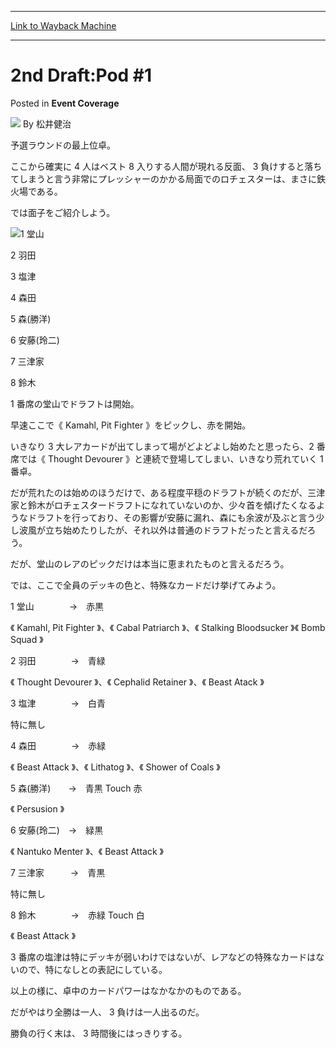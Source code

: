 
---
[Link to Wayback Machine](https://web.archive.org/web/20171124034246/https://magic.wizards.com/en/articles/archive/event-coverage/2nd-draftpod-1-2000-01-01-0)

[_metadata_:author]:- "松井健治"
[_metadata_:description]:- "予選ラウンドの最上位卓。 ここから確実に 4 人はベスト 8 入りする人間が現れる反面、 3 負けすると落ちてしまうと言う非常にプレッシャーのかかる局面でのロチェスターは、まさに鉄火場である。 では面子をご紹介しよう。 1 堂山　　　　 2 羽田　　　　 3 塩津　　　　 4 森田　　　　 5 森(勝洋)　　 6 安藤(玲二)　 7 三津家　　　 8 鈴木　　　　"
[_metadata_:generator]:- "Drupal 7 (http://drupal.org)"
[_metadata_:node]:- "749641"
[_metadata_:publish_date]:- "2000-01-01"
[_metadata_:source]:- "div-main-content"
[_metadata_:title]:- "2nd Draft:Pod #1"
[_metadata_:wayback_capture_timestamp]:- "2017-11-24 03:42:46"
[_metadata_:wayback_raw_url]:- "https://web.archive.org/web/20171124034246id_/https://magic.wizards.com/en/articles/archive/event-coverage/2nd-draftpod-1-2000-01-01-0"
[_metadata_:wayback_url]:- "https://magic.wizards.com/en/articles/archive/event-coverage/2nd-draftpod-1-2000-01-01-0"
---


2nd Draft:Pod #1
================



 Posted in **Event Coverage**







![](https://media.magic.wizards.com/styles/auth_small/public/generic-avatar-150_225.png)
By 松井健治











予選ラウンドの最上位卓。  

ここから確実に 4 人はベスト 8 入りする人間が現れる反面、 3 負けすると落ちてしまうと言う非常にプレッシャーのかかる局面でのロチェスターは、まさに鉄火場である。


では面子をご紹介しよう。


![](https://media.magic.wizards.com/image_legacy_migration/sideboard/images/gpshi01/907.jpg)1 堂山　　　　  

2 羽田　　　　  

3 塩津　　　　  

4 森田　　　　  

5 森(勝洋)　　  

6 安藤(玲二)　  

7 三津家　　　  

8 鈴木　　　　


1 番席の堂山でドラフトは開始。  

早速ここで《 Kamahl, Pit Fighter 》をピックし、赤を開始。  

いきなり 3 大レアカードが出てしまって場がどよどよし始めたと思ったら、2 番席では《 Thought Devourer 》と連続で登場してしまい、いきなり荒れていく 1 番卓。  

だが荒れたのは始めのほうだけで、ある程度平穏のドラフトが続くのだが、三津家と鈴木がロチェスタードラフトになれていないのか、少々首を傾げたくなるようなドラフトを行っており、その影響が安藤に漏れ、森にも余波が及ぶと言う少し波風が立ち始めたりしたが、それ以外は普通のドラフトだったと言えるだろう。


だが、堂山のレアのピックだけは本当に恵まれたものと言えるだろう。


では、ここで全員のデッキの色と、特殊なカードだけ挙げてみよう。


1 堂山　　　　→　赤黒  

《 Kamahl, Pit Fighter 》、《 Cabal Patriarch 》、《 Stalking Bloodsucker 》《 Bomb Squad 》


2 羽田　　　　→　青緑  

《 Thought Devourer 》、《 Cephalid Retainer 》、《 Beast Atack 》


3 塩津　　　　→　白青  

特に無し


4 森田　　　　→　赤緑  

《 Beast Attack 》、《 Lithatog 》、《 Shower of Coals 》


5 森(勝洋)　　→　青黒 Touch 赤  

《 Persusion 》


6 安藤(玲二)　→　緑黒  

《 Nantuko Menter 》、《 Beast Attack 》


7 三津家　　　→　青黒  

特に無し


8 鈴木　　　　→　赤緑 Touch 白  

《 Beast Attack 》


3 番席の塩津は特にデッキが弱いわけではないが、レアなどの特殊なカードはないので、特になしとの表記にしている。


以上の様に、卓中のカードパワーはなかなかのものである。  

だがやはり全勝は一人、 3 負けは一人出るのだ。  

勝負の行く末は、 3 時間後にはっきりする。







